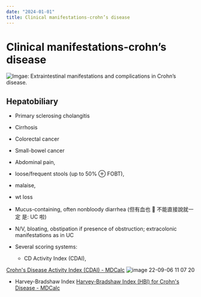 ```yaml
---
date: "2024-01-01"
title: Clinical manifestations-crohn’s disease
---
```



# Clinical manifestations-crohn’s disease

![Imgae: Extraintestinal manifestations and complications in Crohn’s disease.](https://i.imgur.com/QyLrAKn.png)

## Hepatobiliary

- Primary sclerosing cholangitis
- Cirrhosis
- Colorectal cancer
- Small-bowel cancer

- Abdominal pain,
- loose/frequent stools (up to 50% ⊕ FOBT),
- malaise,
- wt loss
- Mucus-containing, often nonbloody diarrhea (但有血也  不能直接說就一定 是: UC 啦)

- N/V, bloating, obstipation if presence of obstruction; extracolonic manifestations as in UC

- Several scoring systems:
  - CD Activity Index (CDAI),

[Crohn's Disease Activity Index (CDAI) - MDCalc](https://www.mdcalc.com/calc/3318/crohns-disease-activity-index-cdai)
![image 22-09-06 11 07 20](https://i.imgur.com/UPK8i70.png)

- Harvey-Bradshaw Index
  [Harvey-Bradshaw Index (HBI) for Crohn's Disease - MDCalc](https://www.mdcalc.com/calc/10069/harvey-bradshaw-index-hbi-crohns-disease)
